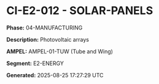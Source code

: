 # CI-E2-012 - SOLAR-PANELS

**Phase:** 04-MANUFACTURING

**Description:** Photovoltaic arrays

**AMPEL:** AMPEL-01-TUW (Tube and Wing)

**Segment:** E2-ENERGY

**Generated:** 2025-08-25 17:27:29 UTC
